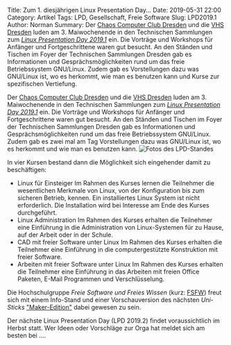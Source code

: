Title: Zum 1. diesjährigen Linux Presentation Day...
Date: 2019-05-31 22:00
Category: Artikel
Tags: LPD, Gesellschaft, Freie Software
Slug: LPD2019.1
Author: Norman
Summary: Der [Chaos Computer Club Dresden](https://www.c3d2.de/) und die [VHS Dresden](https://www.vhs-dresden.de/) luden am 3. Maiwochenende in den Technischen Sammlungen zum *[Linux Presentation Day 2019.1](https://c3d2.de/news/event-20190518-lpd19-1.html)* ein. Die Vorträge und Workshops für Anfänger und Fortgeschrittene waren gut besucht. An den Ständen und Tischen im Foyer der Technischen Sammlungen Dresden gab es Informationen und Gesprächsmöglichkeiten rund um das freie Betriebssystem GNU/Linux. Zudem gab es Vorstellungen dazu was GNU/Linux ist, wo es herkommt, wie man es benutzen kann und Kurse zur spezifischen Vertiefung.



Der [Chaos Computer Club Dresden](https://www.c3d2.de/) und die [VHS Dresden](https://www.vhs-dresden.de/) luden am 3. Maiwochenende in den Technischen Sammlungen zum *[Linux Presentation Day 2019.1](https://c3d2.de/news/event-20190518-lpd19-1.html)* ein. Die Vorträge und Workshops für Anfänger und Fortgeschrittene waren gut besucht.
An den Ständen und Tischen im Foyer der Technischen Sammlungen Dresden gab es Informationen und Gesprächsmöglichkeiten rund um das freie Betriebssystem GNU/Linux. Zudem gab es zwei mal am Tag Vorstellungen dazu was GNU/Linux ist, wo es herkommt und wie man es benutzen kann.
![Fotos des LPD-Standes](https://media.c3d2.de/mgoblin_media/media_entries/687/LPD2019-1_Showcases_klein.png)

In vier Kursen bestand dann die Möglichkeit sich eingehender damit zu beschäftigen:
* Linux für Einsteiger
   Im Rahmen des Kurses lernen die Teilnehmer die wesentlichen Merkmale von Linux, von der Konfiguration bis zum sicheren Betrieb, kennen. Ein installiertes Linux System ist nicht erforderlich. Die Installation wird bei Interesse am Ende des Kurses durchgeführt.
 * Linux Administration
   Im Rahmen des Kurses erhalten die Teilnehmer eine Einführung in die Administration von Linux-Systemen für zu Hause, auf der Arbeit oder in der Schule.
 * CAD mit freier Software unter Linux
   Im Rahmen des Kurses erhalten die Teilnehmer eine Einführung in die computergestützte Konstruktion mit freier Software.
 * Arbeiten mit freier Software unter Linux
   Im Rahmen des Kurses erhalten die Teilnehmer eine Einführung in das Arbeiten mit freien Office Paketen, E-Mail Programmen und Verschlüsselung.

Die Hochschulgruppe *Freie Software und Freies Wissen* (kurz: [FSFW](https://www.fsfw-dresden.de)) freut sich mit einem Info-Stand und einer Vorschauversion des nächsten *Uni-Sticks* ["Maker-Edition"](https://github.com/fsfw-dresden/usb-live-linux/) dabei gewesen zu sein.

Der nächste Linux Presentation Day (LPD 2019.2) findet voraussichtlich im Herbst statt. Wer Ideen oder Vorschläge zur Orga hat meldet sich am besten bei ....

